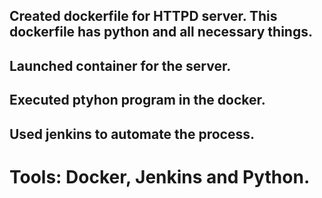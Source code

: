 ## Created dockerfile for HTTPD server. This dockerfile has python and all necessary things.
## Launched container for the server.
## Executed ptyhon program in the docker.
## Used jenkins to automate the process.
# Tools: Docker, Jenkins and Python.
